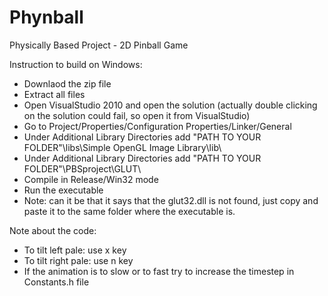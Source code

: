 Phynball
========

Physically Based Project - 2D Pinball Game

Instruction to build on Windows:

- Downlaod the zip file
- Extract all files
- Open VisualStudio 2010 and open the solution (actually double clicking on the solution could fail, so open it from VisualStudio)
- Go to Project/Properties/Configuration Properties/Linker/General
- Under Additional Library Directories add "PATH TO YOUR FOLDER"\libs\Simple OpenGL Image Library\lib\
- Under Additional Library Directories add "PATH TO YOUR FOLDER"\PBSproject\GLUT\
- Compile in Release/Win32 mode
- Run the executable
- Note: can it be that it says that the glut32.dll is not found, just copy and paste it to the same folder where the executable is.

Note about the code:

- To tilt left pale: use x key
- To tilt right pale: use n key
- If the animation is to slow or to fast try to increase the timestep in Constants.h file
